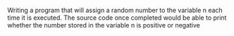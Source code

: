 Writing a  program that will assign a random number to the variable n each time it is executed. The source code once completed would be able to print whether the number stored in the variable n is positive or negative
